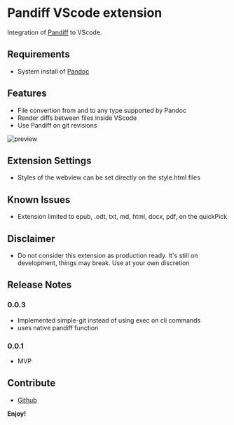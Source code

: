 # Pandiff VScode extension

Integration of [Pandiff](https://github.com/davidar/pandiff) to VScode.

## Requirements

- System install of [Pandoc](https://pandoc.org/installing.html)

## Features

- File convertion from and to any type supported by Pandoc
- Render diffs between files inside VScode
- Use Pandiff on git revisions


![preview](https://raw.githubusercontent.com/carafelix/pandiff-vscode/main/img/gateway.gif)


## Extension Settings

- Styles of the webview can be set directly on the style.html files

## Known Issues

- Extension limited to epub, .odt, txt, md, html, docx, pdf, on the quickPick

## Disclaimer

- Do not consider this extension as production ready. It's still on development, things may break. Use at your own discretion
## Release Notes

### 0.0.3

- Implemented simple-git instead of using exec on cli commands
- uses native pandiff function
### 0.0.1

- MVP

## Contribute

* [Github](https://github.com/carafelix/pandiff-vscode)

**Enjoy!**

